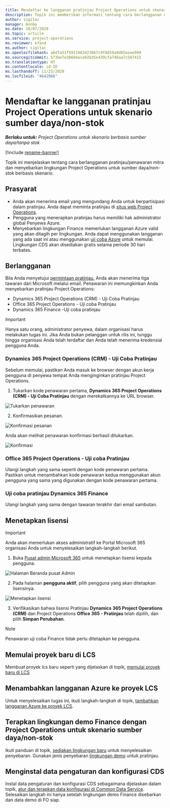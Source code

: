 ```yaml
---
title: Mendaftar ke langganan pratinjau Project Operations untuk skenario sumber daya/non-stok
description: Topik ini memberikan informasi tentang cara berlangganan dan menyebarkan Project Operations untuk skenario berbasis sumber daya/non-stok.
author: sigitac
manager: Annbe
ms.date: 10/07/2020
ms.topic: article
ms.service: project-operations
ms.reviewer: kfend
ms.author: sigitac
ms.openlocfilehash: a6dfa51f59119834230b7c9f8859a9d85eaae999
ms.sourcegitcommit: 573be7e36604ace82b35e439cfa748aa7c587415
ms.translationtype: HT
ms.contentlocale: id-ID
ms.lasthandoff: 11/25/2020
ms.locfileid: "4642966"
---
```

# <a name="sign-up-for-project-operations-preview-subscriptions-for-resource-non-stocked-scenarios"></a>Mendaftar ke langganan pratinjau Project Operations untuk skenario sumber daya/non-stok

_**Berlaku untuk:** Project Operations untuk skenario berbasis sumber daya/tanpa stok_

[!include [rename-banner](~/includes/cc-data-platform-banner.md)]

Topik ini menjelaskan tentang cara berlangganan pratinjau/penawaran mitra dan menyebarkan lingkungan Project Operations untuk sumber daya/non-stok berbasis skenario.

## <a name="prerequisites"></a>Prasyarat

- Anda akan menerima email yang mengundang Anda untuk berpartisipasi dalam pratinjau. Anda dapat meminta pratinjau di [situs web Project Operations](https://dynamics.microsoft.com/en-us/project-operations/overview/).
- Pengguna yang menerapkan pratinjau harus memiliki hak administrator global Penyewa Azure.
- Menyebarkan lingkungan Finance memerlukan langganan Azure valid yang akan ditagih per lingkungan. Anda dapat menggunakan langganan yang ada saat ini atau menggunakan [uji coba Azure](https://azure.microsoft.com/en-us/free/) untuk memulai. Lingkungan CDS akan disediakan gratis selama periode 30 hari terbatas.

## <a name="subscribe"></a>Berlangganan

Bila Anda menyetujui [permintaan pratinjau](https://forms.office.com/FormsPro/Pages/ResponsePage.aspx?id=v4j5cvGGr0GRqy180BHbR56j8lZs0FdAvwT75_WNFyxUMkRDV1NYQU5TNjE2VjhKOVBUNVg2R0s1NC4u), Anda akan menerima tiga tawaran dari Microsoft melalui email. Penawaran ini memungkinkan Anda menyebarkan pratinjau Project Operations:

- Dynamics 365 Project Operations (CRM) - Uji Coba Pratinjau
- Office 365 Project Operations - Uji coba Pratinjau
- Dynamics 365 Finance -Uji coba pratinjau

> [!IMPORTANT]
> Hanya satu orang, administrator penyewa, dalam organisasi harus melakukan tugas ini. Jika Anda bukan pelanggan untuk rilis ini, tunggu hingga organisasi Anda telah terdaftar dan Anda telah menerima kredensial pengguna Anda.

### <a name="dynamics-365-project-operations-crm---preview-trial"></a>Dynamics 365 Project Operations (CRM) - Uji Coba Pratinjau 

Sebelum memulai, pastikan Anda masuk ke browser dengan akun kerja pengguna di penyewa tempat Anda menginginkan pratinjau Project Operations.

1. Tukarkan kode penawaran pertama, **Dynamics 365 Project Operations (CRM) - Uji Coba Pratinjau** dengan merekatkannya ke URL browser.

![Tukarkan penawaran](./media/16RedeemFirstOfferNew.png)

2. Konfirmasikan pesanan.

![Konfirmasi pesanan](./media/17ConfirmOrderNew.png)

Anda akan melihat penawaran konfirmasi berhasil ditukarkan.

![Konfirmasi](./media/18OrderConfirmationNew.png)

### <a name="office-365-project-operations---preview-trial"></a>Office 365 Project Operations - Uji coba Pratinjau

Ulangi langkah yang sama seperti dengan kode penawaran pertama. Pastikan untuk menambahkan kode penawaran kedua menggunakan akun pengguna yang sama yang digunakan dengan kode penawaran pertama.

### <a name="dynamics-365-finance-preview-trial"></a>Uji coba pratinjau Dynamics 365 Finance

Ulangi langkah yang sama dengan tawaran terakhir dari email sambutan.

## <a name="assign-licenses"></a>Menetapkan lisensi

> [!IMPORTANT]
> Anda akan memerlukan akses administratif ke Portal Microsoft 365 organisasi Anda untuk menyelesaikan langkah-langkah berikut.

1. Buka [Pusat admin Microsoft 365](https://portal.office.com/) untuk menetapkan lisensi kepada pengguna.

![Halaman Beranda pusat Admin](./media/14AdminPortal.png)

2. Pada halaman **pengguna aktif**, pilih pengguna yang akan ditetapkan lisensinya.

![Menetapkan lisensi](./media/15AssignLicenses.png)

3. Verifikasikan bahwa lisensi Pratinjau **Dynamics 365 Project Operations (CRM)** dan Project Operations **Office 365 - Pratinjau** telah dipilih, dan pilih **Simpan Perubahan**.

> [!NOTE]
> Penawaran uji coba Finance tidak perlu ditetapkan ke pengguna.

## <a name="start-a-new-project-in-lcs"></a>Memulai proyek baru di LCS

Membuat proyek lcs baru seperti yang dijelaskan di topik, [memulai proyek baru di LCS](create-lcs-project.md)

## <a name="add-an-azure-subscription-to-an-lcs-project"></a>Menambahkan langganan Azure ke proyek LCS

Untuk menyelesaikan tugas ini, ikuti langkah-langkah di topik, [tambahkan langganan Azure ke proyek LCS](resource-add-azure-subscription-lcs-project.md).

## <a name="deploy-finance-demo-environment-with-project-operations-for-resourcenon-stocked-scenarios"></a>Terapkan lingkungan demo Finance dengan Project Operations untuk skenario sumber daya/non-stok

Ikuti panduan di topik, [sediakan lingkungan baru](resource-provision-new-environment.md) untuk menyelesaikan penyebaran. Gunakan jenis penyebaran [lingkungan demo](https://docs.microsoft.com/dynamics365/fin-ops-core/dev-itpro/deployment/deploy-demo-environment) untuk pratinjau. 

## <a name="install-cds-setup-and-configuration-data"></a>Menginstal data pengaturan dan konfigurasi CDS

Instal data pengaturan dan konfigurasi CDS sebagaimana dijelaskan dalam topik, [atur dan terapkan data konfigurasi di Common Data Service](resource-apply-pro-setup-config-data.md).
Selesaikan langkah ini hanya setelah lingkungan demo Finance disebarkan dan data demo di FO siap.
